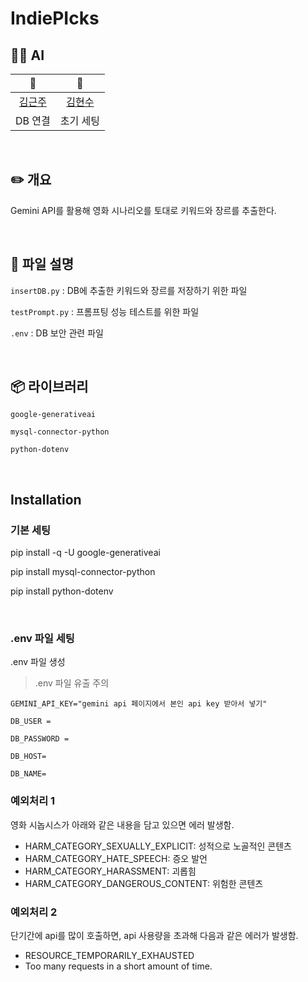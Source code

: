# IndiePIcks

## 👩‍💻 AI 

|💚|💚|
|:---:|:---:|
|[김근주](https://github.com/tdddt)| [김현수](https://github.com/SSSSSSu3834)|
| DB 연결 | 초기 세팅 |

</br>

## ✏️  개요
Gemini API를 활용해 영화 시나리오를 토대로 키워드와 장르를 추출한다.

</br>

## 📒 파일 설명
`insertDB.py` : DB에 추출한 키워드와 장르를 저장하기 위한 파일

`testPrompt.py` : 프롬프팅 성능 테스트를 위한 파일

`.env` : DB 보안 관련 파일

</br>


## 📦 라이브러리

`google-generativeai` 

`mysql-connector-python`

`python-dotenv`


</br>

## Installation

### 기본 세팅
<!--python --version이 2.x인 경우, 더이상 지원되지 않음!
이런 경우, python 3.x.x버전을 다운받고 pip3로 다운받기-->

pip install -q -U google-generativeai

pip install mysql-connector-python

pip install python-dotenv

</br>

### .env 파일 세팅
.env 파일 생성
> .env 파일 유출 주의

```
GEMINI_API_KEY="gemini api 페이지에서 본인 api key 받아서 넣기"

DB_USER = 

DB_PASSWORD = 

DB_HOST=

DB_NAME=
```

<!-- 다운 받고 시작!! -->

### 예외처리 1

영화 시놉시스가 아래와 같은 내용을 담고 있으면 에러 발생함.

- HARM_CATEGORY_SEXUALLY_EXPLICIT: 성적으로 노골적인 콘텐츠
- HARM_CATEGORY_HATE_SPEECH: 증오 발언
- HARM_CATEGORY_HARASSMENT: 괴롭힘
- HARM_CATEGORY_DANGEROUS_CONTENT: 위험한 콘텐츠


### 예외처리 2

단기간에 api를 많이 호출하면, api 사용량을 초과해 다음과 같은 에러가 발생함.

- RESOURCE_TEMPORARILY_EXHAUSTED
- Too many requests in a short amount of time.

